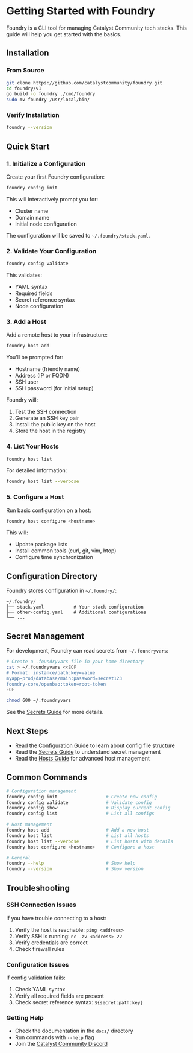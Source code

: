 # Getting Started with Foundry

Foundry is a CLI tool for managing Catalyst Community tech stacks. This guide will help you get started with the basics.

## Installation

### From Source

```bash
git clone https://github.com/catalystcommunity/foundry.git
cd foundry/v1
go build -o foundry ./cmd/foundry
sudo mv foundry /usr/local/bin/
```

### Verify Installation

```bash
foundry --version
```

## Quick Start

### 1. Initialize a Configuration

Create your first Foundry configuration:

```bash
foundry config init
```

This will interactively prompt you for:
- Cluster name
- Domain name
- Initial node configuration

The configuration will be saved to `~/.foundry/stack.yaml`.

### 2. Validate Your Configuration

```bash
foundry config validate
```

This validates:
- YAML syntax
- Required fields
- Secret reference syntax
- Node configuration

### 3. Add a Host

Add a remote host to your infrastructure:

```bash
foundry host add
```

You'll be prompted for:
- Hostname (friendly name)
- Address (IP or FQDN)
- SSH user
- SSH password (for initial setup)

Foundry will:
1. Test the SSH connection
2. Generate an SSH key pair
3. Install the public key on the host
4. Store the host in the registry

### 4. List Your Hosts

```bash
foundry host list
```

For detailed information:

```bash
foundry host list --verbose
```

### 5. Configure a Host

Run basic configuration on a host:

```bash
foundry host configure <hostname>
```

This will:
- Update package lists
- Install common tools (curl, git, vim, htop)
- Configure time synchronization

## Configuration Directory

Foundry stores configuration in `~/.foundry/`:

```
~/.foundry/
├── stack.yaml           # Your stack configuration
├── other-config.yaml    # Additional configurations
└── ...
```

## Secret Management

For development, Foundry can read secrets from `~/.foundryvars`:

```bash
# Create a .foundryvars file in your home directory
cat > ~/.foundryvars <<EOF
# Format: instance/path:key=value
myapp-prod/database/main:password=secret123
foundry-core/openbao:token=root-token
EOF

chmod 600 ~/.foundryvars
```

See the [Secrets Guide](./secrets.md) for more details.

## Next Steps

- Read the [Configuration Guide](./configuration.md) to learn about config file structure
- Read the [Secrets Guide](./secrets.md) to understand secret management
- Read the [Hosts Guide](./hosts.md) for advanced host management

## Common Commands

```bash
# Configuration management
foundry config init                  # Create new config
foundry config validate              # Validate config
foundry config show                  # Display current config
foundry config list                  # List all configs

# Host management
foundry host add                     # Add a new host
foundry host list                    # List all hosts
foundry host list --verbose          # List hosts with details
foundry host configure <hostname>    # Configure a host

# General
foundry --help                       # Show help
foundry --version                    # Show version
```

## Troubleshooting

### SSH Connection Issues

If you have trouble connecting to a host:

1. Verify the host is reachable: `ping <address>`
2. Verify SSH is running: `nc -zv <address> 22`
3. Verify credentials are correct
4. Check firewall rules

### Configuration Issues

If config validation fails:

1. Check YAML syntax
2. Verify all required fields are present
3. Check secret reference syntax: `${secret:path:key}`

### Getting Help

- Check the documentation in the `docs/` directory
- Run commands with `--help` flag
- Join the [Catalyst Community Discord](https://discord.gg/sfNb9xRjPn)
